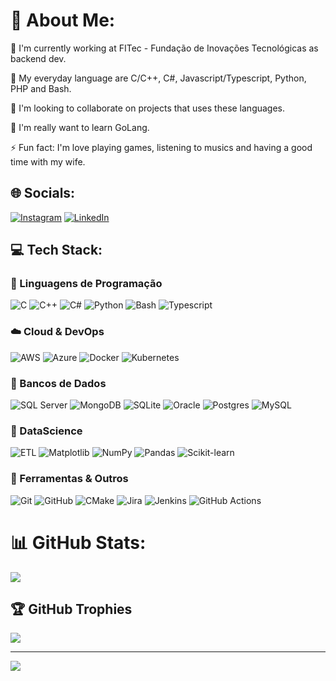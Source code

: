 # 💫 About Me:

🔭 I'm currently working at FITec - Fundação de Inovações Tecnológicas as backend dev.

🧠 My everyday language are C/C++, C#, Javascript/Typescript, Python, PHP and Bash.

👫 I'm looking to collaborate on projects that uses these languages.

🌱 I'm really want to learn GoLang.

⚡ Fun fact: I'm love playing games, listening to musics and having a good time with my wife.


## 🌐 Socials:
[![Instagram](https://img.shields.io/badge/Instagram-%23E4405F.svg?logo=Instagram&logoColor=white)](https://instagram.com/https://www.instagram.com/vi_rafinha/) [![LinkedIn](https://img.shields.io/badge/LinkedIn-%230077B5.svg?logo=linkedin&logoColor=white)](https://linkedin.com/in/https://www.linkedin.com/in/vicentefreire/) 

## 💻 Tech Stack:
### 🧠 Linguagens de Programação
![C](https://img.shields.io/badge/C-%2300599C.svg?style=flat&logo=c&logoColor=white)
![C++](https://img.shields.io/badge/C++-%2300599C.svg?style=flat&logo=c%2B%2B&logoColor=white)
![C#](https://img.shields.io/badge/C%23-%23239120.svg?style=flat&logo=csharp&logoColor=white)
![Python](https://img.shields.io/badge/Python-3670A0?style=flat&logo=python&logoColor=ffdd54)
![Bash](https://img.shields.io/badge/Bash-%23121011.svg?style=flat&logo=gnu-bash&logoColor=white)
![Typescript](https://shields.io/badge/TypeScript-3178C6?logo=TypeScript&logoColor=FFF&style=flat-square)

### ☁️ Cloud & DevOps
![AWS](https://img.shields.io/badge/AWS-%23FF9900.svg?style=flat&logo=amazon-aws&logoColor=white)
![Azure](https://img.shields.io/badge/Azure-%230072C6.svg?style=flat&logo=microsoftazure&logoColor=white)
![Docker](https://img.shields.io/badge/Docker-%230db7ed.svg?style=flat&logo=docker&logoColor=white)
![Kubernetes](https://img.shields.io/badge/Kubernetes-%23326ce5.svg?style=flat&logo=kubernetes&logoColor=white)

### 💾 Bancos de Dados
![SQL Server](https://img.shields.io/badge/SQL%20Server-CC2927?style=flat&logo=microsoft%20sql%20server&logoColor=white)
![MongoDB](https://img.shields.io/badge/MongoDB-%234ea94b.svg?style=flat&logo=mongodb&logoColor=white)
![SQLite](https://img.shields.io/badge/SQLite-%2307405e.svg?style=flat&logo=sqlite&logoColor=white)
![Oracle](https://custom-icon-badges.demolab.com/badge/Oracle-F80000?logo=oracle&logoColor=fff)
![Postgres](https://img.shields.io/badge/Postgres-%23316192.svg?logo=postgresql&logoColor=white)
![MySQL](https://img.shields.io/badge/MySQL-4479A1?logo=mysql&logoColor=fff)

### 📅 DataScience
![ETL](https://custom-icon-badges.demolab.com/badge/ETL-9370DB?logo=etl-logo&logoColor=fff)
![Matplotlib](https://custom-icon-badges.demolab.com/badge/Matplotlib-71D291?logo=matplotlib&logoColor=fff)
![NumPy](https://img.shields.io/badge/NumPy-4DABCF?logo=numpy&logoColor=fff)
![Pandas](https://img.shields.io/badge/Pandas-150458?logo=pandas&logoColor=fff)
![Scikit-learn](https://img.shields.io/badge/-scikit--learn-%23F7931E?logo=scikit-learn&logoColor=white)


### 🔧 Ferramentas & Outros
![Git](https://img.shields.io/badge/Git-%23F05033.svg?style=flat&logo=git&logoColor=white)
![GitHub](https://img.shields.io/badge/GitHub-%23121011.svg?style=flat&logo=github&logoColor=white)
![CMake](https://img.shields.io/badge/CMake-%23008FBA.svg?style=flat&logo=cmake&logoColor=white)
![Jira](https://img.shields.io/badge/Jira-%230A0FFF.svg?style=flat&logo=jira&logoColor=white)
![Jenkins](https://img.shields.io/badge/Jenkins-D24939?logo=jenkins&logoColor=white)
![GitHub Actions](https://img.shields.io/badge/GitHub_Actions-2088FF?logo=github-actions&logoColor=white)

# 📊 GitHub Stats:
![](https://github-readme-streak-stats.herokuapp.com/?user=ryuvi&theme=catppuccin_mocha&hide_border=false)

## 🏆 GitHub Trophies
![](https://github-profile-trophy.vercel.app/?username=ryuvi&theme=catppuccin_mocha&no-frame=false&no-bg=true&margin-w=4)

---
![](https://komarev.com/ghpvc/?username=ryuvi&color=blueviolet&abbreviated=true)

<!-- Proudly created with GPRM ( https://gprm.itsvg.in ) -->
